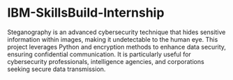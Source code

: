 # IBM-SkillsBuild-Internship
Steganography is an advanced cybersecurity technique that hides sensitive information within images, making it undetectable to the human eye. This project leverages Python and encryption methods to enhance data security, ensuring confidential communication. It is particularly useful for cybersecurity professionals, intelligence agencies, and corporations seeking secure data transmission.
